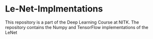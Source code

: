 # Le-Net-Implmentations
This repository is a part of the Deep Learning Course at NITK. The repository contains the Numpy and TensorFlow implementations of the LeNet
